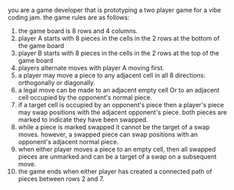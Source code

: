 you are a game developer that is prototyping a two player game for a vibe coding jam. the game rules are as follows:
1. the game board is 8 rows and 4 columns.
2. player A starts with 8 pieces in the cells in the 2 rows at the bottom of the game board
3. player B starts with 8 pieces in the cells in the 2 rows at the top of the game board
4. players alternate moves with player A moving first.
5. a player may move a piece to any adjacent cell in all 8 directions: orthogonally or diagonally.
6. a legal move can be made to an adjacent empty cell Or to an adjacent cell occupied by the opponent's normal piece.
7. if a target cell is occupied by an opponent's piece then a player's piece may swap positions with the adjacent opponent's piece.  both pieces are marked to indicate they have been swapped.
8. while a piece is marked swapped it cannot be the target of a swap moves.  however, a swapped piece can swap positions with an opponent's adjacent normal piece.
9. when either player moves a piece to an empty cell, then all swapped pieces are unmarked and can be a target of a swap on a subsequent move.
10. the game ends when either player has created a connected path of pieces between rows 2 and 7. 